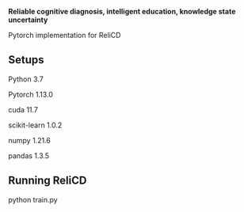 ﻿**Reliable cognitive diagnosis, intelligent education, knowledge state uncertainty**

Pytorch implementation for ReliCD

## Setups
Python 3.7

Pytorch 1.13.0

cuda 11.7

scikit-learn 1.0.2

numpy 1.21.6

pandas 1.3.5

## Running ReliCD
python train.py

